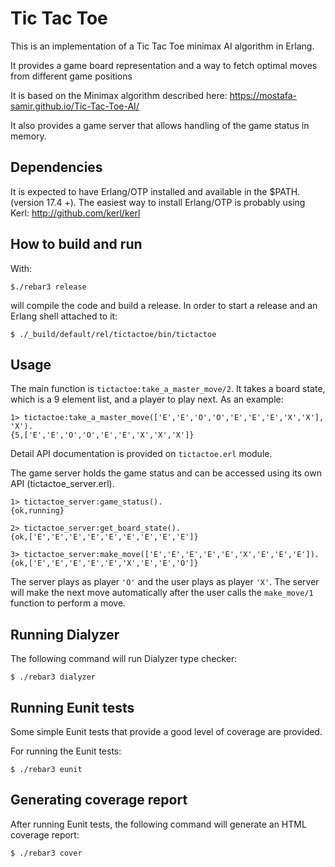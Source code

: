 Tic Tac Toe
========

This is an implementation of a Tic Tac Toe minimax AI algorithm in Erlang.

It provides a game board representation and a way to fetch optimal moves from different game positions

It is based on the Minimax algorithm described here: https://mostafa-samir.github.io/Tic-Tac-Toe-AI/

It also provides a game server that allows handling of the game status in memory.

Dependencies
-
It is expected to have Erlang/OTP installed and available in the $PATH. (version 17.4 +).
The easiest way to install Erlang/OTP is probably using Kerl: http://github.com/kerl/kerl

How to build and run
-
With:
```
$./rebar3 release
```
will compile the code and build a release. In order to start a release and an Erlang shell attached to it:

```
$ ./_build/default/rel/tictactoe/bin/tictactoe
```

Usage
-
The main function is `tictactoe:take_a_master_move/2`. It takes a board state, which is a 9 element list, and a player to play next. As an example:

```
1> tictactoe:take_a_master_move(['E','E','O','O','E','E','E','X','X'], 'X').
{5,['E','E','O','O','E','E','X','X','X']}
```

Detail API documentation is provided on `tictactoe.erl` module.

The game server holds the game status and can be accessed using its own API (tictactoe_server.erl).

```
1> tictactoe_server:game_status().
{ok,running}

2> tictactoe_server:get_board_state().
{ok,['E','E','E','E','E','E','E','E','E']}

3> tictactoe_server:make_move(['E','E','E','E','E','X','E','E','E']).
{ok,['E','E','E','E','E','X','E','E','O']}
```
The server plays as player `'O'` and the user plays as player `'X'`. The server will make the next move automatically after the user calls the `make_move/1` function to perform a move.

Running Dialyzer
-
The following command will run Dialyzer type checker:

```
$ ./rebar3 dialyzer
```

Running Eunit tests
-
Some simple Eunit tests that provide a good level of coverage are provided.

For running the Eunit tests:

```
$ ./rebar3 eunit
```

Generating coverage report
-
After running Eunit tests, the following command will generate an HTML coverage report:

```
$ ./rebar3 cover
```
